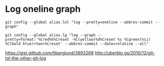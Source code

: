 # Log oneline graph

```
git config --global alias.lol "log --pretty=oneline --abbrev-commit --graph"
```

```
git config --global alias.lg "log --graph --pretty=format:'%Cred%h%Creset -%C(yellow)%d%Creset %s %Cgreen(%ci) %C(bold blue)<%an>%Creset' --abbrev-commit --date=relative --all"
```

https://gist.github.com/tlberglund/3893268
http://uberblo.gs/2010/12/git-lol-the-other-git-log
